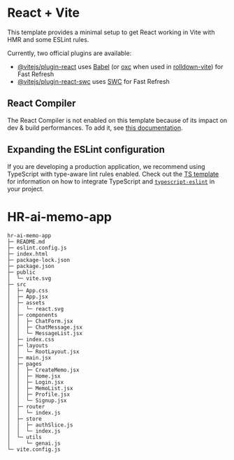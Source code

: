 # React + Vite

This template provides a minimal setup to get React working in Vite with HMR and some ESLint rules.

Currently, two official plugins are available:

- [@vitejs/plugin-react](https://github.com/vitejs/vite-plugin-react/blob/main/packages/plugin-react) uses [Babel](https://babeljs.io/) (or [oxc](https://oxc.rs) when used in [rolldown-vite](https://vite.dev/guide/rolldown)) for Fast Refresh
- [@vitejs/plugin-react-swc](https://github.com/vitejs/vite-plugin-react/blob/main/packages/plugin-react-swc) uses [SWC](https://swc.rs/) for Fast Refresh

## React Compiler

The React Compiler is not enabled on this template because of its impact on dev & build performances. To add it, see [this documentation](https://react.dev/learn/react-compiler/installation).

## Expanding the ESLint configuration

If you are developing a production application, we recommend using TypeScript with type-aware lint rules enabled. Check out the [TS template](https://github.com/vitejs/vite/tree/main/packages/create-vite/template-react-ts) for information on how to integrate TypeScript and [`typescript-eslint`](https://typescript-eslint.io) in your project.

# HR-ai-memo-app

```
hr-ai-memo-app
├─ README.md
├─ eslint.config.js
├─ index.html
├─ package-lock.json
├─ package.json
├─ public
│  └─ vite.svg
├─ src
│  ├─ App.css
│  ├─ App.jsx
│  ├─ assets
│  │  └─ react.svg
│  ├─ components
│  │  ├─ ChatForm.jsx
│  │  ├─ ChatMessage.jsx
│  │  └─ MessageList.jsx
│  ├─ index.css
│  ├─ layouts
│  │  └─ RootLayout.jsx
│  ├─ main.jsx
│  ├─ pages
│  │  ├─ CreateMemo.jsx
│  │  ├─ Home.jsx
│  │  ├─ Login.jsx
│  │  ├─ MemoList.jsx
│  │  ├─ Profile.jsx
│  │  └─ Signup.jsx
│  ├─ router
│  │  └─ index.js
│  ├─ store
│  │  ├─ authSlice.js
│  │  └─ index.js
│  └─ utils
│     └─ genai.js
└─ vite.config.js

```
